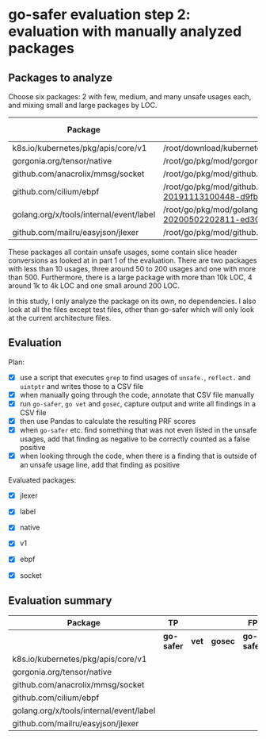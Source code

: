 # go-safer evaluation step 2: evaluation with manually analyzed packages

## Packages to analyze

Choose six packages: 2 with few, medium, and many unsafe usages each, and mixing small and large packages by LOC.

| **Package**                             | **Directory**                                                                               | **LOC** | **Number Go Files** | **Unsafe Usages** |
|-----------------------------------------|---------------------------------------------------------------------------------------------|---------|---------------------|-------------------|
| k8s.io/kubernetes/pkg/apis/core/v1      | /root/download/kubernetes/kubernetes/pkg/apis/core/v1                                       | 10,048  | 6                   | 675               |
| gorgonia.org/tensor/native              | /root/go/pkg/mod/gorgonia.org/tensor@v0.9.6/native                                          | 1,867   | 4                   | 151               |
| github.com/anacrolix/mmsg/socket        | /root/go/pkg/mod/github.com/anacrolix/mmsg@v1.0.0/socket                                    | 3,782   | 86                  | 114               |
| github.com/cilium/ebpf                  | /root/go/pkg/mod/github.com/cilium/ebpf@v0.0.0-20191113100448-d9fb101ca1fb                  | 2,851   | 14                  | 58                |
| golang.org/x/tools/internal/event/label | /root/go/pkg/mod/golang.org/x/tools@v0.0.0-20200502202811-ed308ab3e770/internal/event/label | 213     | 1                   | 6                 |
| github.com/mailru/easyjson/jlexer       | /root/go/pkg/mod/github.com/mailru/easyjson@v0.7.0/jlexer                                   | 1,234   | 4                   | 5                 |

These packages all contain unsafe usages, some contain slice header conversions as looked at in part 1 of the evaluation.
There are two packages with less than 10 usages, three around 50 to 200 usages and one with more than 500. Furthermore, there is
a large package with more than 10k LOC, 4 around 1k to 4k LOC and one small around 200 LOC.

In this study, I only analyze the package on its own, no dependencies. I also look at all the files except test files,
other than go-safer which will only look at the current architecture files.


## Evaluation

Plan:

 - [x] use a script that executes `grep` to find usages of `unsafe.`, `reflect.` and `uintptr` and writes those to a CSV
       file
 - [x] when manually going through the code, annotate that CSV file manually
 - [x] run `go-safer`, `go vet` and `gosec`, capture output and write all findings in a CSV file
 - [x] then use Pandas to calculate the resulting PRF scores
 - [x] when `go-safer` etc. find something that was not even listed in the unsafe usages, add that finding as negative to
       be correctly counted as a false positive
 - [x] when looking through the code, when there is a finding that is outside of an unsafe usage line, add that finding as
       positive
       
Evaluated packages:

 - [x] jlexer
 - [x] label
 - [x] native
 - [x] v1
 - [x] ebpf
 - [x] socket


## Evaluation summary

| **Package**                              | **TP**                |            |           | **FP**                 |            |           | **TN**                |            |           | **FN**                 |            |           | **Recall**   |            |           | **Precision** |            |           | **Accuracy** |            |           |
|------------------------------------------|-----------------------|------------|-----------|------------------------|------------|-----------|-----------------------|------------|-----------|------------------------|------------|-----------|--------------|------------|-----------|---------------|------------|-----------|--------------|------------|-----------|
|                                          | **go-safer**          | **vet**    | **gosec** | **go-safer**           | **vet**    | **gosec** | **go-safer**          | **vet**    | **gosec** | **go-safer**           | **vet**    | **gosec** | **go-safer** | **vet**    | **gosec** | **go-safer**  | **vet**    | **gosec** | **go-safer** | **vet**    | **gosec** |
| k8s.io/kubernetes/pkg/apis/core/v1       |                       |            |           |                        |            |           |                       |            |           |                        |            |           |              |            |           |               |            |           |              |            |           |
| gorgonia.org/tensor/native               |                       |            |           |                        |            |           |                       |            |           |                        |            |           |              |            |           |               |            |           |              |            |           |
| github.com/anacrolix/mmsg/socket         |                       |            |           |                        |            |           |                       |            |           |                        |            |           |              |            |           |               |            |           |              |            |           |
| github.com/cilium/ebpf                   |                       |            |           |                        |            |           |                       |            |           |                        |            |           |              |            |           |               |            |           |              |            |           |
| golang.org/x/tools/internal/event/label  |                       |            |           |                        |            |           |                       |            |           |                        |            |           |              |            |           |               |            |           |              |            |           |
| github.com/mailru/easyjson/jlexer        |                       |            |           |                        |            |           |                       |            |           |                        |            |           |              |            |           |               |            |           |              |            |           |
